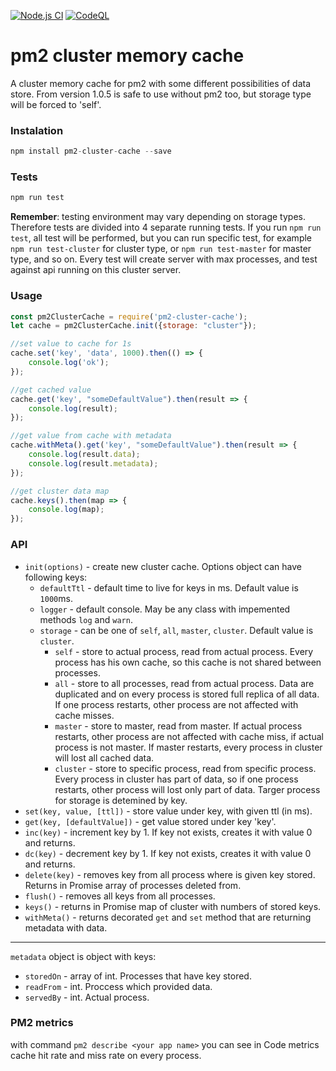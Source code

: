 [![Node.js CI](https://github.com/pavlikm/pm2-cluster-memory-cache/actions/workflows/node-build.yml/badge.svg)](https://github.com/pavlikm/pm2-cluster-memory-cache/actions/workflows/node-build.yml)
[![CodeQL](https://github.com/pavlikm/pm2-cluster-memory-cache/actions/workflows/codeql-analysis.yml/badge.svg)](https://github.com/pavlikm/pm2-cluster-memory-cache/actions/workflows/codeql-analysis.yml)


# pm2 cluster memory cache
A cluster memory cache for pm2 with some different possibilities of data store. 
From version 1.0.5 is safe to use without pm2 too, but storage type will be forced to 'self'.

### Instalation
```javascript
npm install pm2-cluster-cache --save
```

### Tests
```javascript
npm run test
```
**Remember**: testing environment may vary depending on storage types. Therefore tests are divided into 4 separate running tests. If you run `npm run test`, all test will be performed, but you can run specific test, for example `npm run test-cluster` for cluster type, or `npm run test-master` for master type, and so on. Every test will create server with max processes, and test against api running on this cluster server.
 

### Usage
```javascript
const pm2ClusterCache = require('pm2-cluster-cache');
let cache = pm2ClusterCache.init({storage: "cluster"});

//set value to cache for 1s
cache.set('key', 'data', 1000).then(() => {
    console.log('ok');
});

//get cached value
cache.get('key', "someDefaultValue").then(result => {
    console.log(result);
}); 

//get value from cache with metadata
cache.withMeta().get('key', "someDefaultValue").then(result => {
    console.log(result.data);
    console.log(result.metadata);
});

//get cluster data map
cache.keys().then(map => {
    console.log(map);
});
```

### API

- `init(options)` - create new cluster cache. Options object can have following keys:
  - `defaultTtl` - default time to live for keys in ms. Default value is `1000`ms.
  - `logger` - default console. May be any class with impemented methods `log` and `warn`.
  - `storage` - can be one of `self`, `all`, `master`, `cluster`. Default value is `cluster`. 
    - `self` - store to actual process, read from actual process. Every process has his own cache, so this cache is not shared between processes.
    - `all` - store to all processes, read from actual process. Data are duplicated and on every process is stored full replica of all data. If one process restarts, other process are not affected with cache misses.
    - `master` - store to master, read from master. If actual process restarts, other process are not affected with cache miss, if actual process is not master. If master restarts, every process in cluster will lost all cached data.
    - `cluster` - store to specific process, read from specific process. Every process in cluster has part of data, so if one process restarts, other process will lost only part of data. Targer process for storage is detemined by key. 
- `set(key, value, [ttl])` - store value under key, with given ttl (in ms).
- `get(key, [defaultValue])` - get value stored under key 'key'.
- `inc(key)` - increment key by 1. If key not exists, creates it with value 0 and returns.
- `dc(key)` - decrement key by 1. If key not exists, creates it with value 0 and returns.
- `delete(key)` - removes key from all process where is given key stored. Returns in Promise array of processes deleted from.
- `flush()` - removes all keys from all processes.
- `keys()` - returns in Promise map of cluster with numbers of stored keys.
- `withMeta()` - returns decorated `get` and `set` method that are returning metadata with data.
---
`metadata` object is object with keys:
- `storedOn` - array of int. Processes that have key stored.
- `readFrom` - int. Proccess which provided data.
- `servedBy` - int. Actual process. 


### PM2 metrics
with command `pm2 describe <your app name>` you can see in Code metrics cache hit rate and miss rate on every process.

